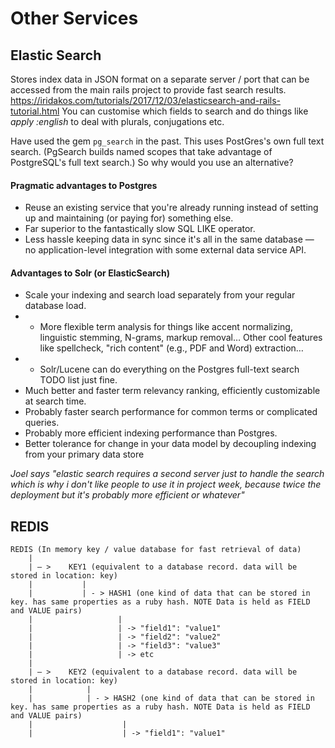 # Other Services

## Elastic Search

Stores index data in JSON format on a separate server / port that can be accessed from the main rails project to provide fast search results.
https://iridakos.com/tutorials/2017/12/03/elasticsearch-and-rails-tutorial.html
You can customise which fields to search and do things like _apply :english_ to deal with plurals, conjugations etc.

Have used the gem `pg_search` in the past. This uses PostGres's own full text search. (PgSearch builds named scopes that take advantage of PostgreSQL's full text search.) So why would you use an alternative?


#### Pragmatic advantages to Postgres
- Reuse an existing service that you're already running instead of setting up and maintaining (or paying for) something else.
- Far superior to the fantastically slow SQL LIKE operator.
- Less hassle keeping data in sync since it's all in the same database — no application-level integration with some external data service API.

#### Advantages to Solr (or ElasticSearch)
- Scale your indexing and search load separately from your regular database load.
- - More flexible term analysis for things like accent normalizing, linguistic stemming, N-grams, markup removal… Other cool features like spellcheck, "rich content" (e.g., PDF and Word) extraction…
- - Solr/Lucene can do everything on the Postgres full-text search TODO list just fine.
- Much better and faster term relevancy ranking, efficiently customizable at search time.
- Probably faster search performance for common terms or complicated queries.
- Probably more efficient indexing performance than Postgres.
- Better tolerance for change in your data model by decoupling indexing from your primary data store

_Joel says_ 
_"elastic search requires a second server just to handle the search which is why i don't like people to use it in project week, because twice the deployment but it's probably more efficient or whatever"_



## REDIS
```
REDIS (In memory key / value database for fast retrieval of data)
    |
    | — >    KEY1 (equivalent to a database record. data will be stored in location: key)
    |           |
    |           | - > HASH1 (one kind of data that can be stored in key. has same properties as a ruby hash. NOTE Data is held as FIELD and VALUE pairs)
    |                   |
    |                   | -> "field1": "value1"
    |                   | -> "field2": "value2"
    |                   | -> "field3": "value3"
    |                   | -> etc
    |
    | — >    KEY2 (equivalent to a database record. data will be stored in location: key)
    |            |
    |            | - > HASH2 (one kind of data that can be stored in key. has same properties as a ruby hash. NOTE Data is held as FIELD and VALUE pairs)
    |                    |
    |                    | -> "field1": "value1"

```
